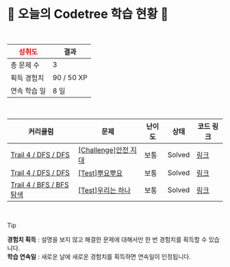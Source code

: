 # 🌲 오늘의 Codetree 학습 현황 🌲

<br />

| <span style="color:red;display:block;text-align:center;"> **성취도**</span> | 결과 |
|---|---|
| 총 문제 수 | 3 |
| 획득 경험치 | 90 / 50 XP |
| 연속 학습 일 | 8 일 |

<br />

|커리큘럼|문제|난이도|상태|코드 링크|
|---|---|---|---|---|
|[Trail 4 / DFS / DFS](https://https://en.codetree.ai/trail-info/intermediate-low/)|[[Challenge]안전 지대](https://https://en.codetree.ai/trails/complete/curated-cards/challenge-comfort-zone/)|보통|Solved|[링크](https://github.com/CEO-Nick/For-Coding-Test/blob/main/250113/%EC%95%88%EC%A0%84%20%EC%A7%80%EB%8C%80/comfort-zone.java)|
|[Trail 4 / DFS / DFS](https://https://en.codetree.ai/trail-info/intermediate-low/)|[[Test]뿌요뿌요](https://https://en.codetree.ai/trails/complete/curated-cards/test-puyo-puyo/)|보통|Solved|[링크](https://github.com/CEO-Nick/For-Coding-Test/blob/main/250113/%EB%BF%8C%EC%9A%94%EB%BF%8C%EC%9A%94/puyo-puyo.java)|
|[Trail 4 / BFS / BFS 탐색](https://https://en.codetree.ai/trail-info/intermediate-low/)|[[Test]우리는 하나](https://https://en.codetree.ai/trails/complete/curated-cards/test-we-are-the-one/)|보통|Solved|[링크](https://github.com/CEO-Nick/For-Coding-Test/blob/main/250113/%EC%9A%B0%EB%A6%AC%EB%8A%94%20%ED%95%98%EB%82%98/we-are-the-one.java)|


<br />

> [!TIP]
> **경험치 획득** : 설명을 보지 않고 해결한 문제에 대해서만 한 번 경험치를 획득할 수 있습니다.  
> **학습 연속일** : 새로운 날에 새로운 경험치를 획득하면 연속일이 인정됩니다.

